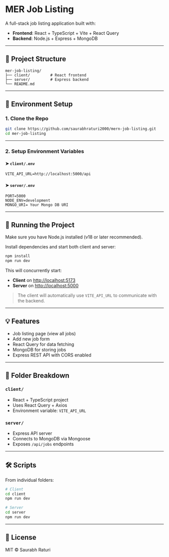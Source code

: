 # MER Job Listing

A full-stack job listing application built with:

- **Frontend**: React + TypeScript + Vite + React Query
- **Backend**: Node.js + Express + MongoDB

---

## 📁 Project Structure

```
mer-job-listing/
├── client/         # React frontend
├── server/         # Express backend
└── README.md
```

---

## 🔧 Environment Setup

### 1. Clone the Repo

```bash
git clone https://github.com/saurabhraturi2000/mern-job-listing.git
cd mer-job-listing
```

---

### 2. Setup Environment Variables

#### ➤ `client/.env`

```env
VITE_API_URL=http://localhost:5000/api
```

#### ➤ `server/.env`

```env
PORT=5000
NODE_ENV=development
MONGO_URI= Your Mongo DB URI
```

---

## 🚀 Running the Project

Make sure you have Node.js installed (v18 or later recommended).

Install dependencies and start both client and server:

```bash
npm install
npm run dev
```

This will concurrently start:

- **Client** on [http://localhost:5173](http://localhost:5173)
- **Server** on [http://localhost:5000](http://localhost:5000)

> The client will automatically use `VITE_API_URL` to communicate with the backend.

---

## 💡 Features

- Job listing page (view all jobs)
- Add new job form
- React Query for data fetching
- MongoDB for storing jobs
- Express REST API with CORS enabled

---

## 📂 Folder Breakdown

### `client/`

- React + TypeScript project
- Uses React Query + Axios
- Environment variable: `VITE_API_URL`

### `server/`

- Express API server
- Connects to MongoDB via Mongoose
- Exposes `/api/jobs` endpoints

---

## 🛠 Scripts

From individual folders:

```bash
# Client
cd client
npm run dev

# Server
cd server
npm run dev
```

---

## 📜 License

MIT © Saurabh Raturi
